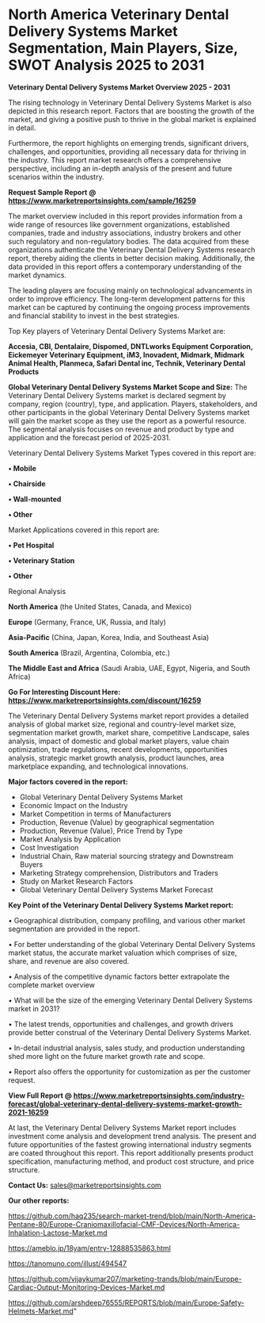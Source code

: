  # North America Veterinary Dental Delivery Systems Market Segmentation, Main Players, Size, SWOT Analysis 2025 to 2031

<Strong> Veterinary Dental Delivery Systems Market Overview 2025 - 2031</strong>

The rising technology in Veterinary Dental Delivery Systems Market is also depicted in this research report. Factors that are boosting the growth of the market, and giving a positive push to thrive in the global market is explained in detail.

Furthermore, the report highlights on emerging trends, significant drivers, challenges, and opportunities, providing all necessary data for thriving in the industry. This report market research offers a comprehensive perspective, including an in-depth analysis of the present and future scenarios within the industry.

<strong>Request Sample Report @ <a href=https://www.marketreportsinsights.com/sample/16259>https://www.marketreportsinsights.com/sample/16259</a></strong>

The market overview included in this report provides information from a wide range of resources like government organizations, established companies, trade and industry associations, industry brokers and other such regulatory and non-regulatory bodies. The data acquired from these organizations authenticate the Veterinary Dental Delivery Systems research report, thereby aiding the clients in better decision making. Additionally, the data provided in this report offers a contemporary understanding of the market dynamics.

The leading players are focusing mainly on technological advancements in order to improve efficiency. The long-term development patterns for this market can be captured by continuing the ongoing process improvements and financial stability to invest in the best strategies.

Top Key players of Veterinary Dental Delivery Systems Market are:

<strong>Accesia, CBI, Dentalaire, Dispomed, DNTLworks Equipment Corporation, Eickemeyer Veterinary Equipment, iM3, Inovadent, Midmark, Midmark Animal Health, Planmeca, Safari Dental inc, Technik, Veterinary Dental Products</strong>

<strong><b>Global Veterinary Dental Delivery Systems Market Scope and Size:</b></strong>
The Veterinary Dental Delivery Systems market is declared segment by company, region (country), type, and application. Players, stakeholders, and other participants in the global Veterinary Dental Delivery Systems market will gain the market scope as they use the report as a powerful resource. The segmental analysis focuses on revenue and product by type and application and the forecast period of 2025-2031.

Veterinary Dental Delivery Systems Market Types covered in this report are:

<strong>• Mobile

• Chairside

• Wall-mounted

• Other</strong>

Market Applications covered in this report are:

<strong>• Pet Hospital

• Veterinary Station

• Other</strong> 

Regional Analysis

<strong>North America</strong> (the United States, Canada, and Mexico)

<strong>Europe</strong> (Germany, France, UK, Russia, and Italy)

<strong>Asia-Pacific</strong> (China, Japan, Korea, India, and Southeast Asia)

<strong>South America</strong> (Brazil, Argentina, Colombia, etc.)

<strong>The Middle East and Africa</strong> (Saudi Arabia, UAE, Egypt, Nigeria, and South Africa)

<strong>Go For Interesting Discount Here: <a href=https://www.marketreportsinsights.com/discount/16259>https://www.marketreportsinsights.com/discount/16259</a></strong>

The Veterinary Dental Delivery Systems market report provides a detailed analysis of global market size, regional and country-level market size, segmentation market growth, market share, competitive Landscape, sales analysis, impact of domestic and global market players, value chain optimization, trade regulations, recent developments, opportunities analysis, strategic market growth analysis, product launches, area marketplace expanding, and technological innovations.

<strong><b>Major factors covered in the report:</b></strong>
<ul>
  <li>Global Veterinary Dental Delivery Systems Market </li>
  <li>Economic Impact on the Industry</li>
  <li>Market Competition in terms of Manufacturers</li>
  <li>Production, Revenue (Value) by geographical segmentation</li>
  <li>Production, Revenue (Value), Price Trend by Type</li>
  <li>Market Analysis by Application</li>
  <li>Cost Investigation</li>
  <li>Industrial Chain, Raw material sourcing strategy and Downstream Buyers</li>
  <li>Marketing Strategy comprehension, Distributors and Traders</li>
  <li>Study on Market Research Factors</li>
  <li>Global Veterinary Dental Delivery Systems Market Forecast</li>
</ul>

<strong><b>Key Point of the Veterinary Dental Delivery Systems Market report:</b></strong>

• Geographical distribution, company profiling, and various other market segmentation are provided in the report.

• For better understanding of the global Veterinary Dental Delivery Systems market status, the accurate market valuation which comprises of size, share, and revenue are also covered.

• Analysis of the competitive dynamic factors better extrapolate the complete market overview

• What will be the size of the emerging Veterinary Dental Delivery Systems market in 2031?

• The latest trends, opportunities and challenges, and growth drivers provide better construal of the Veterinary Dental Delivery Systems Market.

• In-detail industrial analysis, sales study, and production understanding shed more light on the future market growth rate and scope.

• Report also offers the opportunity for customization as per the customer request.

<strong><b>View Full Report @ <a href=https://www.marketreportsinsights.com/industry-forecast/global-veterinary-dental-delivery-systems-market-growth-2021-16259>https://www.marketreportsinsights.com/industry-forecast/global-veterinary-dental-delivery-systems-market-growth-2021-16259</a></b></strong>


At last, the Veterinary Dental Delivery Systems Market report includes investment come analysis and development trend analysis. The present and future opportunities of the fastest growing international industry segments are coated throughout this report. This report additionally presents product specification, manufacturing method, and product cost structure, and price structure.

<strong>Contact Us:</strong>
sales@marketreportsinsights.com

<strong>Our other reports:</strong>

<a href=https://github.com/haq235/search-market-trend/blob/main/North-America-Pentane-80/Europe-Craniomaxillofacial-CMF-Devices/North-America-Inhalation-Lactose-Market.md>https://github.com/haq235/search-market-trend/blob/main/North-America-Pentane-80/Europe-Craniomaxillofacial-CMF-Devices/North-America-Inhalation-Lactose-Market.md</a>

<a href=https://ameblo.jp/18yam/entry-12888535863.html>https://ameblo.jp/18yam/entry-12888535863.html</a>

<a href=https://tanomuno.com/illust/494547>https://tanomuno.com/illust/494547</a>

<a href=https://github.com/vijaykumar207/marketing-trands/blob/main/Europe-Cardiac-Output-Monitoring-Devices-Market.md>https://github.com/vijaykumar207/marketing-trands/blob/main/Europe-Cardiac-Output-Monitoring-Devices-Market.md</a>

<a href=https://github.com/arshdeep76555/REPORTS/blob/main/Europe-Safety-Helmets-Market.md>https://github.com/arshdeep76555/REPORTS/blob/main/Europe-Safety-Helmets-Market.md</a>"
